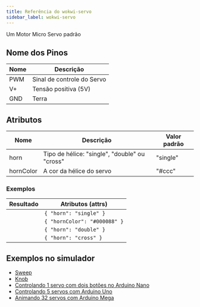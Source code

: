 ```yaml
---
title: Referência do wokwi-servo
sidebar_label: wokwi-servo
---
```


Um Motor Micro Servo padrão

<wokwi-servo />

## Nome dos Pinos

| Nome | Descrição                  |
| ---- | -------------------------- |
| PWM  | Sinal de controle do Servo |
| V+   | Tensão positiva (5V)       |
| GND  | Terra                      |

## Atributos

| Nome      | Descrição                                     | Valor padrão  |
| --------- | --------------------------------------------- | ------------- |
| horn      | Tipo de hélice: "single", "double" ou "cross" | "single"      |
| hornColor | A cor da hélice do servo                      | "#ccc"        |

### Exemplos

| Resultado                        | Atributos (attrs)            |
| -------------------------------- | ---------------------------- |
| <wokwi-servo horn="single" />    | `{ "horn": "single" }`       |
| <wokwi-servo hornColor="#008" /> | `{ "hornColor": "#000088" }` |
| <wokwi-servo horn="double" />    | `{ "horn": "double" }`       |
| <wokwi-servo horn="cross" />     | `{ "horn": "cross" }`        |

## Exemplos no simulador

- [Sweep](https://wokwi.com/projects/344891730528567891)
- [Knob](https://wokwi.com/projects/344892191015961170)
- [Controlando 1 servo com dois botões no Arduino Nano](https://wokwi.com/projects/328312829780165204)
- [Controlando 5 servos com Arduino Uno](https://wokwi.com/projects/305087394119418434)
- [Animando 32 servos com Arduino Mega](https://wokwi.com/projects/305336312628511297)
